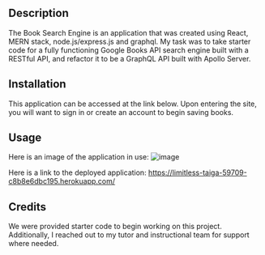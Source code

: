 ## Description
The Book Search Engine is an application that was created using React, MERN stack, node.js/express.js and graphql. My task was to take starter code for a fully functioning Google Books API search engine built with a RESTful API, and refactor it to be a GraphQL API built with Apollo Server. 


## Installation
This application can be accessed at the link below. Upon entering the site, you will want to sign in or create an account to begin saving books.


## Usage
Here is an image of the application in use: ![image](https://github.com/marinadelconte/BookSearchEngine/assets/137957098/1de1276f-309a-4ee6-ab69-38376b05a7d1)


Here is a link to the deployed application: https://limitless-taiga-59709-c8b8e6dbc195.herokuapp.com/  


## Credits
We were provided starter code to begin working on this project. Additionally, I reached out to my tutor and instructional team for support where needed.



